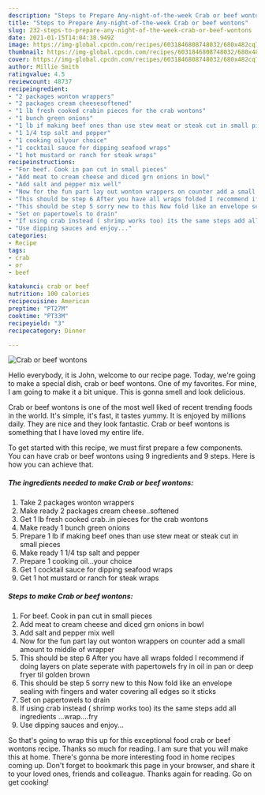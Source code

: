 ```yaml
---
description: "Steps to Prepare Any-night-of-the-week Crab or beef wontons"
title: "Steps to Prepare Any-night-of-the-week Crab or beef wontons"
slug: 232-steps-to-prepare-any-night-of-the-week-crab-or-beef-wontons
date: 2021-01-15T14:04:38.949Z
image: https://img-global.cpcdn.com/recipes/6031846808748032/680x482cq70/crab-or-beef-wontons-recipe-main-photo.jpg
thumbnail: https://img-global.cpcdn.com/recipes/6031846808748032/680x482cq70/crab-or-beef-wontons-recipe-main-photo.jpg
cover: https://img-global.cpcdn.com/recipes/6031846808748032/680x482cq70/crab-or-beef-wontons-recipe-main-photo.jpg
author: Millie Smith
ratingvalue: 4.5
reviewcount: 48737
recipeingredient:
- "2 packages wonton wrappers"
- "2 packages cream cheesesoftened"
- "1 lb fresh cooked crabin pieces for the crab wontons"
- "1 bunch green onions"
- "1 lb if making beef ones than use stew meat or steak cut in small pieces"
- "1 1/4 tsp salt and pepper"
- "1 cooking oilyour choice"
- "1 cocktail sauce for dipping seafood wraps"
- "1 hot mustard or ranch for steak wraps"
recipeinstructions:
- "For beef. Cook in pan cut in small pieces"
- "Add meat to cream cheese and diced grn onions in bowl"
- "Add salt and pepper mix well"
- "Now for the fun part lay out wonton wrappers on counter add a small amount to middle of wrapper"
- "This should be step 6 After you have all wraps folded I recommend if doing layers on plate seperate with papertowels fry in oil in pan or deep fryer til golden brown"
- "This should be step 5 sorry new to this Now fold like an envelope sealing with fingers and water covering all edges so it sticks"
- "Set on papertowels to drain"
- "If using crab instead ( shrimp works too) its the same steps add all ingredients ...wrap....fry"
- "Use dipping sauces and enjoy..."
categories:
- Recipe
tags:
- crab
- or
- beef

katakunci: crab or beef 
nutrition: 100 calories
recipecuisine: American
preptime: "PT27M"
cooktime: "PT33M"
recipeyield: "3"
recipecategory: Dinner

---
```



![Crab or beef wontons](https://img-global.cpcdn.com/recipes/6031846808748032/680x482cq70/crab-or-beef-wontons-recipe-main-photo.jpg)

Hello everybody, it is John, welcome to our recipe page. Today, we're going to make a special dish, crab or beef wontons. One of my favorites. For mine, I am going to make it a bit unique. This is gonna smell and look delicious.

Crab or beef wontons is one of the most well liked of recent trending foods in the world. It's simple, it's fast, it tastes yummy. It is enjoyed by millions daily. They are nice and they look fantastic. Crab or beef wontons is something that I have loved my entire life.




To get started with this recipe, we must first prepare a few components. You can have crab or beef wontons using 9 ingredients and 9 steps. Here is how you can achieve that.

<!--inarticleads1-->

##### The ingredients needed to make Crab or beef wontons:

1. Take 2 packages wonton wrappers
1. Make ready 2 packages cream cheese..softened
1. Get 1 lb fresh cooked crab..in pieces for the crab wontons
1. Make ready 1 bunch green onions
1. Prepare 1 lb if making beef ones than use stew meat or steak cut in small pieces
1. Make ready 1 1/4 tsp salt and pepper
1. Prepare 1 cooking oil...your choice
1. Get 1 cocktail sauce for dipping seafood wraps
1. Get 1 hot mustard or ranch for steak wraps




<!--inarticleads2-->

##### Steps to make Crab or beef wontons:

1. For beef. Cook in pan cut in small pieces
1. Add meat to cream cheese and diced grn onions in bowl
1. Add salt and pepper mix well
1. Now for the fun part lay out wonton wrappers on counter add a small amount to middle of wrapper
1. This should be step 6 After you have all wraps folded I recommend if doing layers on plate seperate with papertowels fry in oil in pan or deep fryer til golden brown
1. This should be step 5 sorry new to this Now fold like an envelope sealing with fingers and water covering all edges so it sticks
1. Set on papertowels to drain
1. If using crab instead ( shrimp works too) its the same steps add all ingredients ...wrap....fry
1. Use dipping sauces and enjoy...




So that's going to wrap this up for this exceptional food crab or beef wontons recipe. Thanks so much for reading. I am sure that you will make this at home. There's gonna be more interesting food in home recipes coming up. Don't forget to bookmark this page in your browser, and share it to your loved ones, friends and colleague. Thanks again for reading. Go on get cooking!
